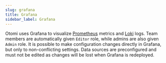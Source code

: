 ```yaml
---
slug: grafana
title: Grafana
sidebar_label: Grafana
---
```


Otomi uses Grafana to visualize [Prometheus](prometheus.md) metrics and [Loki](loki.md) logs. Team members are automatically given `Editor` role, while admins are also given `Admin` role. It is possible to make configuration changes directly in Grafana, but only to non-conflicting settings. Data sources are preconfigured and must not be edited as changes will be lost when Grafana is redeployed.